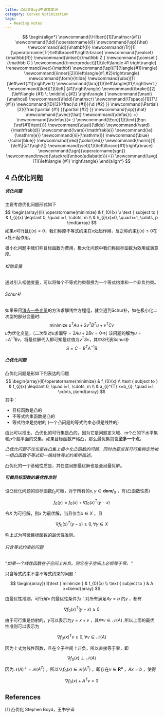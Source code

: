 ```yaml
---
title: 凸优化Boyd中译本笔记
category: Convex Optimization
tags:
  - Reading Notes
---
```


$$
\begin{align*}
\newcommand{\Hilbert}[1]{\mathscr{#1}}
\newcommand{\dd}{\operatorname{d}}
\newcommand{\op}{\hat}
\newcommand{\id}{\mathbf{I}}
\newcommand{\Tr}[1]{\operatorname{Tr}\left\lbrace#1\right\rbrace}
\newcommand{\realset}{\mathbb{R}}
\newcommand{\intset}{\mathbb Z }
\newcommand{\comset }{\mathbb C }
\newcommand{\innerproduct}[1]{\left\langle #1 \right\rangle}
\renewcommand{\vec}{\mathbf}
\newcommand{\spl}[1]{\langle{#1}\rangle}
\newcommand{\inner}[2]{\left\langle{#1,#2}\right\rangle}
\newcommand{\form}{\tilde}
\newcommand{\abs}[1]{\left\vert{#1}\right\vert}
\newcommand{\bra}[1]{\left\langle{#1}\right\vert }
\newcommand{\ket}[1]{\left| {#1}\right\rangle}
\newcommand{\braket}[2]{\left\langle {#1} \; \middle|\;{#2} \right\rangle }
\newcommand{\mani}{\mathcal}
\newcommand{\field}{\mathscr}
\newcommand{\Tspace}[1]{T\! {#1}}
\newcommand{\D}[2]{\frac{\d {#1}}{\d {#2} }}
\newcommand{\Partial}[2]{\frac{\partial {#1} }{\partial {#2} }}
\newcommand{\op}{\hat}
\newcommand{\uvec}{\hat}
\newcommand{\defas}{: =}
\newcommand{\isdefas}{= :}
\newcommand{\Eqn}[1]{\text{(Eqn. }\ref{#1}\text{)}}
\newcommand{\dual}{\tilde}
\newcommand{\vard}{\mathfrak{d}}
\newcommand{\vare}{\mathfrak{e}}
\newcommand{\e}{\mathrm{e}}
\newcommand{\ii}{\mathrm{i}}
\newcommand{\blue}{\color{blue}}
\newcommand{\red}{\color{red}}
\newcommand{\norm}[1]{\left\|{#1}\right\|}
\newcommand{\set}[1]{\left\lbrace{#1}\right\rbrace}
\newcommand{\sgn}{\operatorname{sgn}}
\newcommand\myeq{\stackrel{\mbox{adiabatic}}{=}}
\newcommand{\avg}[1]{\left\langle {#1} \right\rangle}
\end{align*}
$$

## 4 凸优化问题

##### 优化问题

主要考虑优化问题形式如下
$$
\begin{array}{ll}
\operatorname{minimize} & f_{0}(x) \\
\text { subject to } & f_{i}(x) \leqslant 0, \quad i=1, \cdots, m \\
& h_{i}(x)=0, \quad i=1, \cdots, p
\end{array}
$$
如果$x$可行且$f_i(x)=0$，我们称原不等式约束在$x$处起作用，反之称约束$f_i(x)\leq 0$在$x$处不起作用。

极小化问题中我们称目标函数为费用，极大化问题中我们称目标函数为效用或满意度。

###### 松弛变量

通过引入松弛变量，可以将每个不等式约束替换为一个等式约束和一个非负约束。

###### Schur补

如果采用<u>消去一些变量</u>的方法求解线性方程组，就会遇到Schur补，如在极小化二次型的部分变量时:
$$
\text{minimize }u^{T} A u+2 v^{T} B^{T} u+v^{T} C v
$$
$u$为优化变量，(二次型对$u$求偏导$=2Au+2Bv=0\Rightarrow$) 该问题的解为$u=-A^{-1} B v$，将最优解代入即可知最优值为$v^{T} S v$，其中$S$代表Schur补
$$
S=C-B^{T} A^{-1} B
$$

##### 凸优化问题

凸优化问题是形如下列表达的问题
$$
\begin{array}{ll}\operatorname{minimize} & f_{0}(x) \\ \text { subject to } & f_{i}(x) \leqslant 0, \quad i=1, \cdots, m \\ & a_{i}^{T} x=b_{i}, \quad i=1, \cdots, p\end{array}
$$
其中：

- 目标函数是凸的
- 不等式约束函数是凸的
- 等式约束是仿射的 (一个凸问题的等式约束必须是线性的)

由此可以推出，凸优化的可行集是凸的，因为它是问题定义域、$m$个凸的下水平集和$p$个超平面的交集。如果目标函数严格凸，那么最优集包含**至多一个点**。

*凸优化问题不仅仅是在凸集上极小化凸函数的问题，同时也要求其可行集特定地被一组凸函数不等式和一组线性等式约束所描述。*

凸优化的一个基础性质是，其任意局部最优解也是全局最优解。

##### 可微目标函数的最优性准则

设凸优化问题的目标函数$f_0$可微，对于所有的$x,y\in\textbf{dom}f_0$ ，有(凸函数性质)


$$
f_{0}(y) \geqslant f_{0}(x)+\nabla f_{0}(x)^{T}(y-x)
$$


令$X$ 为可行解，则$x$ 为最优解，当且仅当$x\in X$ ，且


$$
\nabla f_{0}(x)^{T}(y-x) \geqslant 0, \forall y \in X
$$


称上式为可微目标函数的最优性准则。

###### 只含等式约束的问题

*”如果一个线性函数在子空间上非负。则它在子空间上必恒等于零。“* 

只含等式约束不含不等式约束的问题：


$$
\begin{array}{ll}\text { minimize } & f_{0}(x) \\ \text { subject to } & A x=b\end{array}
$$


由最优性准则，可行解$x$ 的最优性条件为：对所有满足$Ay=b$ 的$y$ ，都有


$$
\nabla f_{0}(x)^{T}(y-x) \geqslant 0
$$


由于可行集是仿射的，$y$可以表示为$y=x+v$ ，其中$v \in \mathcal{N}(A)$ ,所以上面的最优性准则可以表示为


$$
\nabla f_{0}(x)^{T}v \geqslant 0, \forall v \in \mathcal{N}(A)
$$


因为上式为线性函数，且在全子空间上非负，所以直接等于零，即


$$
\nabla f_{0}(x) \perp \mathcal{N}(A)
$$


因为$\mathcal{N}(A)^{\perp}=\mathcal{R}\left(A^{T}\right)$ ，所以$\nabla f_{0}(x) \in \mathcal{R}\left(A^{T}\right)$ ，即存在$\nu \in \mathbf{R}^{p}$ ，$A x=b$ ，使得


$$
\nabla f_{0}(x)+A^{T} \nu=0
$$


## References

[1] 凸优化 Stephen Boyd，王书宁译